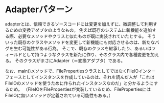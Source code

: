 # Adapterパターン

adapterとは、信頼できるソースコードには変更を加えずに、微調整して利用するための変換アダプタのようなもの。
例えば既存のシステムに新機能を追加する際、必要なメソッドやクラスと似たものが既に実装されていたとする。
そういった既存のクラスやメソッドを変更して新機能にも対応させるのは、新たなバグを生む可能性がある行為。
そこで、既存のクラスを継承したり、あるいはフィールドとして持つようなクラスを新たに作り、そのクラス内で各種変更を加える。
そのクラスがまさにAdapter（＝変換アダプタ）である。

なお、main()メソッドで、FilePropertiesクラスとしてではなくFileIOインターフェースとしてインスタンスを作成しているのは、それを読んだ人が「これはFileIOのメソッドを使うために作られたインスタンスなのだ」と分かるようにするため。
（FileIOをFilePropertiesが実装しているため、FilePropertiesにはFileIOに無いメソッドが定義されている可能性もある。）